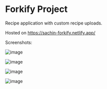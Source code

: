 # Forkify Project

Recipe application with custom recipe uploads.

Hosted on https://sachin-forkify.netlify.app/

Screenshots:

![image](https://github.com/SachinRawatLearning/Forkify/assets/80533220/e967022e-d086-4036-b966-25f85b55e144)

![image](https://github.com/SachinRawatLearning/Forkify/assets/80533220/b0fce21b-71b2-4013-b855-664d1c0b7174)

![image](https://github.com/SachinRawatLearning/Forkify/assets/80533220/49c5c0d0-efcf-41b0-9cd2-70ec58d4c67b)

![image](https://github.com/SachinRawatLearning/Forkify/assets/80533220/4f871849-cd1b-4cec-ac71-a0c36ffeece1)


